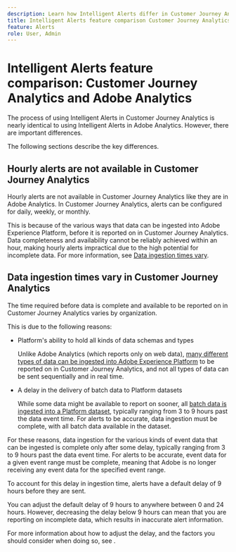 ```yaml
---
description: Learn how Intelligent Alerts differ in Customer Journey Analytics from Adobe Analytics
title: Intelligent Alerts feature comparison Customer Journey Analytics and Adobe Analytics
feature: Alerts
role: User, Admin
---
```

# Intelligent Alerts feature comparison: Customer Journey Analytics and Adobe Analytics

The process of using Intelligent Alerts in Customer Journey Analytics is nearly identical to using Intelligent Alerts in Adobe Analytics. However, there are important differences.

The following sections describe the key differences.

## Hourly alerts are not available in Customer Journey Analytics

Hourly alerts are not available in Customer Journey Analytics like they are in Adobe Analytics. In Customer Journey Analytics, alerts can be configured for daily, weekly, or monthly. 

This is because of the various ways that data can be ingested into Adobe Experience Platform, before it is reported on in Customer Journey Analytics. Data completeness and availability cannot be reliably achieved within an hour, making hourly alerts impractical due to the high potential for incomplete data. For more information, see [Data ingestion times vary](#data-ingestion-times-vary-in-customer-journey-analytics).

## Data ingestion times vary in Customer Journey Analytics

The time required before data is complete and available to be reported on in Customer Journey Analytics varies by organization. 

This is due to the following reasons:

* Platform's ability to hold all kinds of data schemas and types

  Unlike Adobe Analytics (which reports only on web data), [many different types of data can be ingested into Adobe Experience Platform](/help/data-ingestion/data-ingestion.md.) to be reported on in Customer Journey Analytics, and not all types of data can be sent sequentially and in real time. 

* A delay in the delivery of batch data to Platform datasets

  While some data might be available to report on sooner, all [batch data is ingested into a Platform dataset](/help/data-ingestion/data-ingestion.md#ingest-and-use-batch-data.), typically ranging from 3 to 9 hours past the data event time. For alerts to be accurate, data ingestion must be complete, with all batch data available in the dataset. <!--3 to 9 hours is a sweet spot, what we are suggesting.  -->

For these reasons, data ingestion for the various kinds of event data that can be ingested is complete only after some delay, typically ranging from 3 to 9 hours past the data event time. For alerts to be accurate, event data for a given event range must be complete, meaning that Adobe is no longer receiving any event data for the specified event range.

To account for this delay in ingestion time, alerts have a default delay of 9 hours before they are sent. 

You can adjust the default delay of 9 hours to anywhere between 0 and 24 hours. However, decreasing the delay below 9 hours can mean that you are reporting on incomplete data, which results in inaccurate alert information. 

For more information about how to adjust the delay, and the factors you should consider when doing so, see <!--add link -->. 

<!-- Starting with "However," the rest of this information should probably go into the actual documentation where we document the option to adjust the delay. --> 

  



